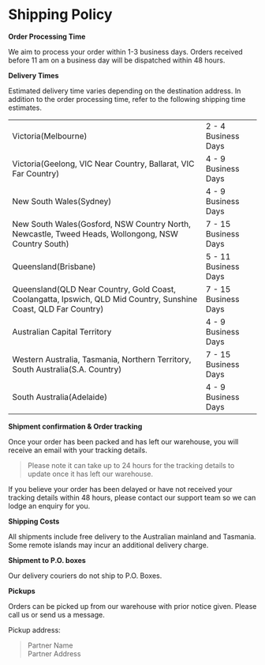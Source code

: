 # Shipping Policy

**Order Processing Time**

We aim to process your order within 1-3 business days. Orders received before 11 am on a business day will be dispatched within 48 hours.

**Delivery Times**

Estimated delivery time varies depending on the destination address. In addition to the order processing time, refer to the following shipping time estimates.

|                                                                                                                  |                      |
| ---------------------------------------------------------------------------------------------------------------- | -------------------- |
| Victoria(Melbourne)                                                                                              | 2 - 4 Business Days  |
| Victoria(Geelong, VIC Near Country, Ballarat, VIC Far Country)                                                   | 4 - 9 Business Days  |
| New South Wales(Sydney)                                                                                          | 4 - 9 Business Days  |
| New South Wales(Gosford, NSW Country North, Newcastle, Tweed Heads, Wollongong, NSW Country South)               | 7 - 15 Business Days |
| Queensland(Brisbane)                                                                                             | 5 - 11 Business Days |
| Queensland(QLD Near Country, Gold Coast, Coolangatta, Ipswich, QLD Mid Country, Sunshine Coast, QLD Far Country) | 7 - 15 Business Days |
| Australian Capital Territory                                                                                     | 4 - 9 Business Days  |
| Western Australia, Tasmania, Northern Territory, South Australia(S.A. Country)                                   | 7 - 15 Business Days |
| South Australia(Adelaide)                                                                                        | 4 - 9 Business Days  |

**Shipment confirmation & Order tracking**

Once your order has been packed and has left our warehouse, you will receive an email with your tracking details.

> Please note it can take up to 24 hours for the tracking details to update once it has left our warehouse.

If you believe your order has been delayed or have not received your tracking details within 48 hours, please contact our support team so we can lodge an enquiry for you.

**Shipping Costs**

All shipments include free delivery to the Australian mainland and Tasmania. Some remote islands may incur an additional delivery charge.

**Shipment to P.O. boxes**

Our delivery couriers do not ship to P.O. Boxes.

**Pickups**

Orders can be picked up from our warehouse with prior notice given. Please call us or send us a message.

Pickup address:

> Partner Name <br>
> Partner Address

